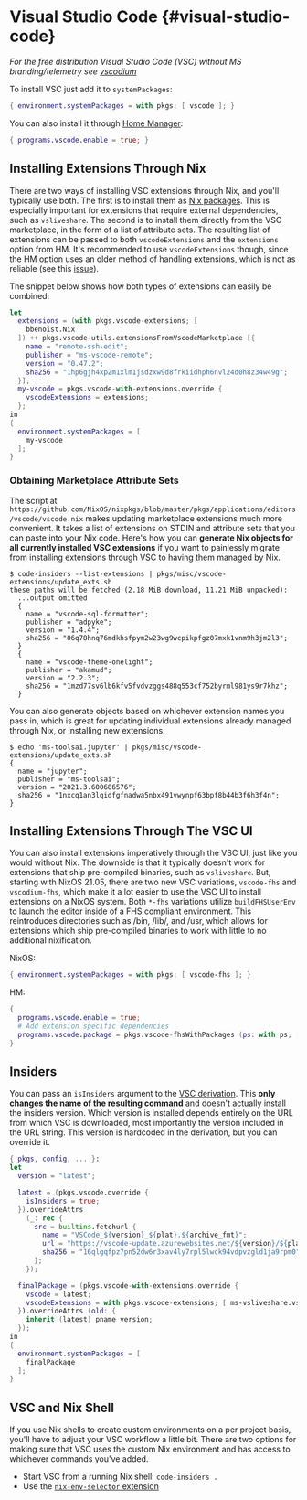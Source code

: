 # Visual Studio Code {#visual-studio-code}

_For the free distribution Visual Studio Code (VSC) without MS branding/telemetry see [vscodium](https://nixos.wiki/wiki/VSCodium)_

To install VSC just add it to `systemPackages`:

```nix
{ environment.systemPackages = with pkgs; [ vscode ]; }
```

You can also install it through [Home Manager](https://nix-community.github.io/home-manager/options.html#opt-programs.vscode.enable):

```nix
{ programs.vscode.enable = true; }
```

## Installing Extensions Through Nix

There are two ways of installing VSC extensions through Nix, and you'll typically use both. The first is to install them as [Nix packages](https://search.nixos.org/packages?channel=unstable&from=0&size=50&sort=relevance&query=vscode-extensions). This is especially important for extensions that require external dependencies, such as `vsliveshare`. The second is to install them directly from the VSC marketplace, in the form of a list of attribute sets. The resulting list of extensions can be passed to both `vscodeExtensions` and the `extensions` option from HM. It's recommended to use `vscodeExtensions` though, since the HM option uses an older method of handling extensions, which is not as reliable (see this [issue](https://github.com/nix-community/home-manager/issues/1260)).

The snippet below shows how both types of extensions can easily be combined:

```nix
let
  extensions = (with pkgs.vscode-extensions; [
    bbenoist.Nix
  ]) ++ pkgs.vscode-utils.extensionsFromVscodeMarketplace [{
    name = "remote-ssh-edit";
    publisher = "ms-vscode-remote";
    version = "0.47.2";
    sha256 = "1hp6gjh4xp2m1xlm1jsdzxw9d8frkiidhph6nvl24d0h8z34w49g";
  }];
  my-vscode = pkgs.vscode-with-extensions.override {
    vscodeExtensions = extensions;
  };
in
{
  environment.systemPackages = [
    my-vscode
  ];
}
```

### Obtaining Marketplace Attribute Sets

The script at `https://github.com/NixOS/nixpkgs/blob/master/pkgs/applications/editors/vscode/vscode.nix` makes updating marketplace extensions much more convenient. It takes a list of extensions on STDIN and attribute sets that you can paste into your Nix code. Here's how you can **generate Nix objects for all currently installed VSC extensions** if you want to painlessly migrate from installing extensions through VSC to having them managed by Nix.

```shell
$ code-insiders --list-extensions | pkgs/misc/vscode-extensions/update_exts.sh
these paths will be fetched (2.18 MiB download, 11.21 MiB unpacked):
  ...output omitted
  {
    name = "vscode-sql-formatter";
    publisher = "adpyke";
    version = "1.4.4";
    sha256 = "06q78hnq76mdkhsfpym2w23wg9wcpikpfgz07mxk1vnm9h3jm2l3";
  }
  {
    name = "vscode-theme-onelight";
    publisher = "akamud";
    version = "2.2.3";
    sha256 = "1mzd77sv6lb6kfv5fvdvzggs488q553cf752byrml981ys9r7khz";
  }
```

You can also generate objects based on whichever extension names you pass in, which is great for updating individual extensions already managed through Nix, or installing new extensions.

```shell
$ echo 'ms-toolsai.jupyter' | pkgs/misc/vscode-extensions/update_exts.sh
{
  name = "jupyter";
  publisher = "ms-toolsai";
  version = "2021.3.600686576";
  sha256 = "1nxcq1an3lqidfgfnadwa5nbx491vwynpf63bpf8b44b3f6h3f4n";
}
```

## Installing Extensions Through The VSC UI

You can also install extensions imperatively through the VSC UI, just like you would without Nix. The downside is that it typically doesn't work for extensions that ship pre-compiled binaries, such as `vsliveshare`. But, starting with NixOS 21.05, there are two new VSC variations, `vscode-fhs` and `vscodium-fhs`, which make it a lot easier to use the VSC UI to install extensions on a NixOS system. Both `*-fhs` variations utilize `buildFHSUserEnv` to launch the editor inside of a FHS compliant environment. This reintroduces directories such as /bin, /lib/, and /usr, which allows for extensions which ship pre-compiled binaries to work with little to no additional nixification.

NixOS:

```nix
{ environment.systemPackages = with pkgs; [ vscode-fhs ]; }
```

HM:

```nix
{
  programs.vscode.enable = true;
  # Add extension specific dependencies
  programs.vscode.package = pkgs.vscode-fhsWithPackages (ps: with ps; [ rustup zlib ]);
}
```

## Insiders

You can pass an `isInsiders` argument to the [VSC derivation](https://github.com/NixOS/nixpkgs/blob/master/pkgs/applications/editors/vscode/vscode.nix). This **only changes the name of the resulting command** and doesn't actually install the insiders version. Which version is installed depends entirely on the URL from which VSC is downloaded, most importantly the version included in the URL string. This version is hardcoded in the derivation, but you can override it.

```nix
{ pkgs, config, ... }:
let
  version = "latest";

  latest = (pkgs.vscode.override {
    isInsiders = true;
  }).overrideAttrs
    (_: rec {
      src = builtins.fetchurl {
        name = "VSCode_${version}_${plat}.${archive_fmt}";
        url = "https://vscode-update.azurewebsites.net/${version}/${plat}/insider";
        sha256 = "16qlgqfpz7pn52dw6r3xav4ly7rpl5lwck94vdpvzgld1ja9rpm0";
      };
    });

  finalPackage = (pkgs.vscode-with-extensions.override {
    vscode = latest;
    vscodeExtensions = with pkgs.vscode-extensions; [ ms-vsliveshare.vsliveshare ];
  }).overrideAttrs (old: {
    inherit (latest) pname version;
  });
in
{
  environment.systemPackages = [
    finalPackage
  ];
}
```

## VSC and Nix Shell

If you use Nix shells to create custom environments on a per project basis, you'll have to adjust your VSC workflow a little bit. There are two options for making sure that VSC uses the custom Nix environment and has access to whichever commands you've added.

- Start VSC from a running Nix shell: `code-insiders .`
- Use the [`nix-env-selector` extension](https://github.com/arrterian/nix-env-selector)

